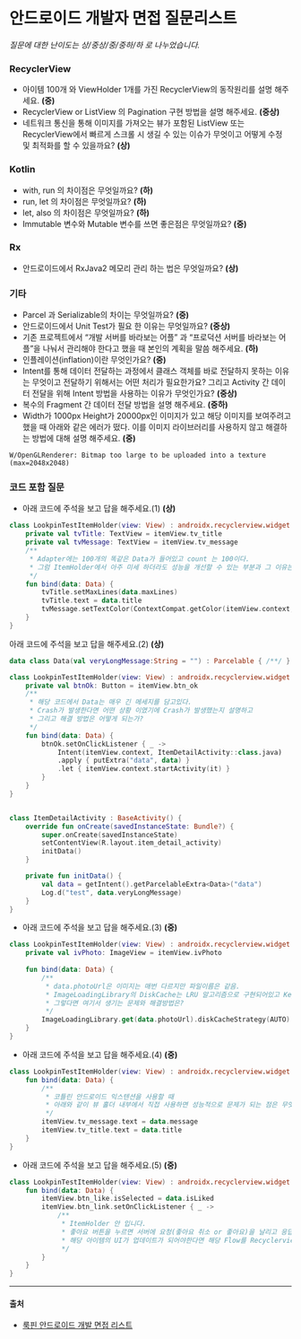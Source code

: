 # 안드로이드 개발자 면접 질문리스트

*질문에 대한 난이도는 상/중상/중/중하/하 로 나누었습니다.*

### RecyclerView
- 아이템 100개 와 ViewHolder 1개를 가진 RecyclerView의 동작원리를 설명 해주세요. **(중)**
- RecyclerView or ListView 의 Pagination 구현 방법을 설명 해주세요. **(중상)**
- 네트워크 통신을 통해 이미지를 가져오는 뷰가 포함된 ListView 또는 RecyclerView에서 빠르게 스크롤 시 생길 수 있는 이슈가 무엇이고 어떻게 수정 및 최적화를 할 수 있을까요? **(상)**

### Kotlin
- with, run 의 차이점은 무엇일까요? **(하)**
- run, let 의 차이점은 무엇일까요? **(하)**
- let, also 의 차이점은 무엇일까요? **(하)**
- Immutable 변수와 Mutable 변수를 쓰면 좋은점은 무엇일까요? **(중)**

### Rx
- 안드로이드에서 RxJava2 메모리 관리 하는 법은 무엇일까요? **(상)**

### 기타
- Parcel 과 Serializable의 차이는 무엇일까요? **(중)**
- 안드로이드에서 Unit Test가 필요 한 이유는 무엇일까요? **(중상)**
- 기존 프로젝트에서 “개발 서버를 바라보는 어플” 과 “프로덕션 서버를 바라보는 어플”을 나눠서 관리해야 한다고 했을 때 본인의 계획을 말씀 해주세요. **(하)**
- 인플레이션(inflation)이란 무엇인가요? **(중)**
- Intent를 통해 데이터 전달하는 과정에서 클래스 객체를 바로 전달하지 못하는 이유는 무엇이고 전달하기 위해서는 어떤 처리가 필요한가요? 그리고 Activity 간 데이터 전달을 위해 Intent 방법을 사용하는 이유가 무엇인가요? **(중상)**
- 복수의 Fragment 간 데이터 전달 방법을 설명 해주세요. **(중하)**
- Width가 1000px Height가 20000px인 이미지가 있고 해당 이미지를 보여주려고 했을 때 아래와 같은 에러가 떴다. 이를 이미지 라이브러리를 사용하지 않고 해결하는 방법에 대해 설명 해주세요. **(중)**
```
W/OpenGLRenderer: Bitmap too large to be uploaded into a texture (max=2048x2048)
```

### 코드 포함 질문

- 아래 코드에 주석을 보고 답을 해주세요.(1) **(상)**

```Kotlin
class LookpinTestItemHolder(view: View) : androidx.recyclerview.widget.RecyclerView.ViewHolder(view) {
    private val tvTitle: TextView = itemView.tv_title
    private val tvMessage: TextView = itemView.tv_message
    /** 
     * Adapter에는 100개의 똑같은 Data가 들어있고 count 는 100이다.
     * 그럼 ItemHolder에서 아주 미세 하더라도 성능을 개선할 수 있는 부분과 그 이유는?
     */
    fun bind(data: Data) {
        tvTitle.setMaxLines(data.maxLines)
        tvTitle.text = data.title
        tvMessage.setTextColor(ContextCompat.getColor(itemView.context, R.color.message_gray_10)
    }
}
```

아래 코드에 주석을 보고 답을 해주세요.(2) **(상)**

```Kotlin
data class Data(val veryLongMessage:String = "") : Parcelable { /**/ }

class LookpinTestItemHolder(view: View) : androidx.recyclerview.widget.RecyclerView.ViewHolder(view) {
    private val btnOk: Button = itemView.btn_ok
    /**
     * 해당 코드에서 Data는 매우 긴 메세지를 담고있다.
     * Crash가 발생한다면 어떤 상황 이였기에 Crash가 발생했는지 설명하고
     * 그리고 해결 방법은 어떻게 되는가?
     */
    fun bind(data: Data) {
        btnOk.setOnClickListener { _ ->
            Intent(itemView.context, ItemDetailActivity::class.java)
            .apply { putExtra("data", data) }
            .let { itemView.context.startActivity(it) }
        }
    }
}


class ItemDetailActivity : BaseActivity() {
    override fun onCreate(savedInstanceState: Bundle?) {
        super.onCreate(savedInstanceState)
        setContentView(R.layout.item_detail_activity)
        initData()
    }

    private fun initData() {
        val data = getIntent().getParcelableExtra<Data>("data")
        Log.d("test", data.veryLongMessage)
    }
}
```


- 아래 코드에 주석을 보고 답을 해주세요.(3) **(중)**

```Kotlin
class LookpinTestItemHolder(view: View) : androidx.recyclerview.widget.RecyclerView.ViewHolder(view) {
    private val ivPhoto: ImageView = itemView.ivPhoto
	
    fun bind(data: Data) {
        /** 
         * data.photoUrl은 이미지는 매번 다르지만 파일이름은 같음.
         * ImageLoadingLibrary의 DiskCache는 LRU 알고리즘으로 구현되어있고 Key는 URL을 암호화한 값입니다.
         * 그렇다면 여기서 생기는 문제와 해결방법은?
         */ 
        ImageLoadingLibrary.get(data.photoUrl).diskCacheStrategy(AUTO).into(ivPhoto)
    }
}
```

- 아래 코드에 주석을 보고 답을 해주세요.(4) **(중)**

```Kotlin
class LookpinTestItemHolder(view: View) : androidx.recyclerview.widget.RecyclerView.ViewHolder(view) {
    fun bind(data: Data) {
        /** 
         * 코틀린 안드로이드 익스텐션을 사용할 때
         * 아래와 같이 뷰 홀더 내부에서 직접 사용하면 성능적으로 문제가 되는 점은 무엇일까요?
         */ 
        itemView.tv_message.text = data.message
        itemView.tv_title.text = data.title
    }
}
```

- 아래 코드에 주석을 보고 답을 해주세요.(5) **(중)**

```Kotlin
class LookpinTestItemHolder(view: View) : androidx.recyclerview.widget.RecyclerView.ViewHolder(view) {
    fun bind(data: Data) {
        itemView.btn_like.isSelected = data.isLiked
        itemView.btn_link.setOnClickListener { _ -> 
            /** 
             * ItemHolder 안 입니다.
             * 좋아요 버튼을 누르면 서버에 요청(좋아요 취소 or 좋아요)을 날리고 응답이 오면
             * 해당 아이템의 UI가 업데이트가 되어야한다면 해당 Flow를 Recyclerview, Adapter, ItemHolder를 통해서 설명해주세요.
             */
        }
    }
}
```


---
#### 출처
 - [룩핀 안드로이드 개발 면접 리스트](https://medium.com/lookpin-engineering/%EC%95%88%EB%93%9C%EB%A1%9C%EC%9D%B4%EB%93%9C-%EA%B0%9C%EB%B0%9C%EC%9E%90-%EB%A9%B4%EC%A0%91-%EC%A7%88%EB%AC%B8%EB%A6%AC%EC%8A%A4%ED%8A%B8-63e1de17453b?fbclid=IwAR2eVKry5rTKADIdIIrVD6yBvcIlIfN2cddOYi9S6CE_iGw9YHFCnp6yikw)


